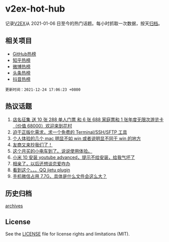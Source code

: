 # v2ex-hot-hub

 记录[V2EX](https://www.v2ex.com/)从 2021-01-06 日至今的热门话题。每小时抓取一次数据，按天[归档](archives)。
 
 ## 相关项目

- [GitHub热榜](https://github.com/snaildev/github-hot-hub)
- [知乎热榜](https://github.com/snaildev/zhihu-hot-hub)
- [微博热榜](https://github.com/snaildev/weibo-hot-hub)
- [头条热榜](https://github.com/snaildev/toutiao-hot-hub)
- [抖音热榜](https://github.com/snaildev/douyin-hot-hub)


 `更新时间：2021-12-24 17:06:23 +0800`

## 热议话题

1. [店名征集 送 10 张 288 单人门票 和 6 张 688 家庭票和 1 张年度无限次游览卡（价值 68000）欢迎来到花村](https://www.v2ex.com/t/824132)
1. [迫于正版化需求，求一个免费的 Terminal/SSH/SFTP 工具](https://www.v2ex.com/t/824167)
1. [个人体验的几个 mac 明显不如 win 或者说明显不同于 win 的地方](https://www.v2ex.com/t/824214)
1. [友商又来抄我们了！](https://www.v2ex.com/t/824090)
1. [这个月买的小电车到了。说说使用体验。](https://www.v2ex.com/t/824140)
1. [小米 10 安装 youtube advanced，提示不给安装，给我气坏了](https://www.v2ex.com/t/824148)
1. [相亲了，以后还想谈恋爱咋办](https://www.v2ex.com/t/824087)
1. [看到这个。。。QQ jietu plugin](https://www.v2ex.com/t/824156)
1. [手机微信占用 7.7G，具体是什么文件会这么大？](https://www.v2ex.com/t/824174)

## 历史归档

[archives](archives)

## License

See the [LICENSE](LICENSE) file for license rights and limitations (MIT).

